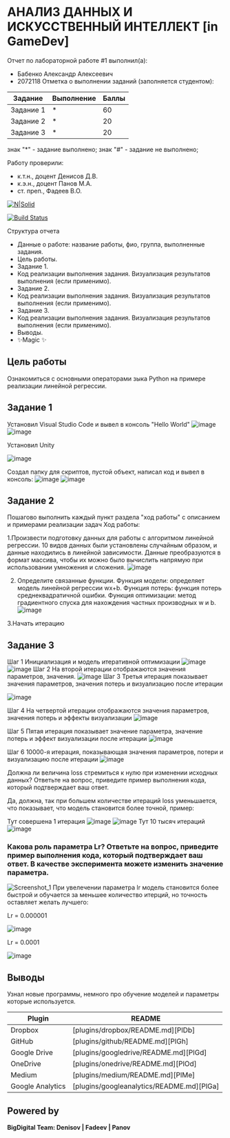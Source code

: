 # АНАЛИЗ ДАННЫХ И ИСКУССТВЕННЫЙ ИНТЕЛЛЕКТ [in GameDev]
Отчет по лабораторной работе #1 выполнил(а):
- Бабенко Александр Алексеевич
- 2072118
Отметка о выполнении заданий (заполняется студентом):

| Задание | Выполнение | Баллы |
| ------ | ------ | ------ |
| Задание 1 | * | 60 |
| Задание 2 | * | 20 |
| Задание 3 | * | 20 |

знак "*" - задание выполнено; знак "#" - задание не выполнено;

Работу проверили:
- к.т.н., доцент Денисов Д.В.
- к.э.н., доцент Панов М.А.
- ст. преп., Фадеев В.О.

[![N|Solid](https://cldup.com/dTxpPi9lDf.thumb.png)](https://nodesource.com/products/nsolid)

[![Build Status](https://travis-ci.org/joemccann/dillinger.svg?branch=master)](https://travis-ci.org/joemccann/dillinger)

Структура отчета

- Данные о работе: название работы, фио, группа, выполненные задания.
- Цель работы.
- Задание 1.
- Код реализации выполнения задания. Визуализация результатов выполнения (если применимо).
- Задание 2.
- Код реализации выполнения задания. Визуализация результатов выполнения (если применимо).
- Задание 3.
- Код реализации выполнения задания. Визуализация результатов выполнения (если применимо).
- Выводы.
- ✨Magic ✨

## Цель работы
Ознакомиться с основными операторами зыка Python на примере реализации линейной регрессии.

## Задание 1
Установил Visual Studio Code и вывел в консоль "Hello World"
![image](https://user-images.githubusercontent.com/114616168/192889596-9d42707c-cef0-43b3-9248-8739fabf1dbe.png)
![image](https://user-images.githubusercontent.com/114616168/192894808-55dde89d-abf5-4f4f-affb-2c1f6e078f6e.png)

Установил Unity


![image](https://user-images.githubusercontent.com/114616168/192891129-f93a67d0-8003-4fe8-96df-1bd2c8b00bf9.png)

Создал папку для скриптов, пустой объект, написал код и вывел в консоль:
![image](https://user-images.githubusercontent.com/114616168/192891352-346bbe06-5e49-4123-9b91-4471b70e6e8b.png)
![image](https://user-images.githubusercontent.com/114616168/192891264-26c20bd8-2c1b-438a-9c08-b94c10955eae.png)
## Задание 2
Пошагово выполнить каждый пункт раздела "ход работы" с описанием и примерами реализации задач
Ход работы:

1.Произвести подготовку данных для работы с алгоритмом линейной регрессии. 10 видов данных были установлены случайным образом, и данные находились в линейной зависимости. Данные преобразуются в формат массива, чтобы их можно было вычислить напрямую при использовании умножения и сложения.
![image](https://user-images.githubusercontent.com/114616168/192896388-9ec2a6db-751a-4320-be3f-0bdefd66411b.png)

2. Определите связанные функции. Функция модели: определяет модель линейной регрессии wx+b. Функция потерь: функция потерь среднеквадратичной ошибки. Функция оптимизации: метод градиентного спуска для нахождения частных производных w и b.
![image](https://user-images.githubusercontent.com/114616168/192899067-85ef0f2f-113e-46b4-8076-35325d1589bb.png)

3.Начать итерацию 

## Задание 3
Шаг 1 Инициализация и модель итеративной оптимизации 
![image](https://user-images.githubusercontent.com/114616168/192899185-de2c6407-94b8-4572-bcf4-93531712159e.png)
![image](https://user-images.githubusercontent.com/114616168/192899214-12a6b192-aff9-484b-a3f2-fa9449dc2a87.png)
Шаг 2 На второй итерации отображаются значения параметров, значения.
![image](https://user-images.githubusercontent.com/114616168/192899356-dafc0461-ed3e-4128-ae90-5648b5feb3e4.png)
Шаг 3 Третья итерация показывает значения параметров, значения потерь и визуализацию после итерации 

![image](https://user-images.githubusercontent.com/114616168/192903785-f12a1b47-6778-42b7-b362-e6c601883f56.png)

Шаг 4 На четвертой итерации отображаются значения параметров, значения потерь и эффекты визуализации 
![image](https://user-images.githubusercontent.com/114616168/192899850-3bd2b7b0-4dae-4da5-88ba-5385c68b5a44.png)

Шаг 5 Пятая итерация показывает значение параметра, значение потерь и эффект визуализации после итерации 
![image](https://user-images.githubusercontent.com/114616168/192899938-980e2e23-bae0-47c0-8c40-d5e31c5c3b78.png)

Шаг 6 10000-я итерация, показывающая значения параметров, потери и визуализацию после итерации 
![image](https://user-images.githubusercontent.com/114616168/192899989-e2583c79-79a1-42a1-8346-f06a04640476.png)




Должна ли величина loss стремиться к нулю при изменении исходных данных? Ответьте на вопрос, приведите пример выполнения кода, который подтверждает ваш ответ.

Да, должна, так при большем количестве итераций loss уменьшается, что показывает, что модель становится более точной, пример:

Тут совершена 1 итерация
![image](https://user-images.githubusercontent.com/114616168/192901292-25eaa1db-191b-4556-972f-11af6a767301.png)
![image](https://user-images.githubusercontent.com/114616168/192901389-16cb9b90-7af1-4b01-adf5-c46b10b6035c.png)
Тут 10 тысяч итераций
![image](https://user-images.githubusercontent.com/114616168/192901478-58f26601-a910-48bd-96f5-adf0b3bd4043.png)


### Какова роль параметра Lr? Ответьте на вопрос, приведите пример выполнения кода, который подтверждает ваш ответ. В качестве эксперимента можете изменить значение параметра.
![Screenshot_1](https://user-images.githubusercontent.com/114616168/192902171-900100fe-b041-470e-856a-e117af6eae5a.png)
При увелечении параметра lr модель становится более быстрой и обучается за меньшее количество итерций, но точность оставляет желать лучшего:

Lr = 0.000001 

![image](https://user-images.githubusercontent.com/114616168/192902430-3826d413-dcf2-4ea4-8070-c04a7a09cd66.png)

Lr = 0.0001 

![image](https://user-images.githubusercontent.com/114616168/192903020-c1272be4-4f47-4b52-a3e8-b2ece059281a.png)

## Выводы
Узнал новые программы, немного про обучение моделей и параметры которые используется.

| Plugin | README |
| ------ | ------ |
| Dropbox | [plugins/dropbox/README.md][PlDb] |
| GitHub | [plugins/github/README.md][PlGh] |
| Google Drive | [plugins/googledrive/README.md][PlGd] |
| OneDrive | [plugins/onedrive/README.md][PlOd] |
| Medium | [plugins/medium/README.md][PlMe] |
| Google Analytics | [plugins/googleanalytics/README.md][PlGa] |

## Powered by

**BigDigital Team: Denisov | Fadeev | Panov**
